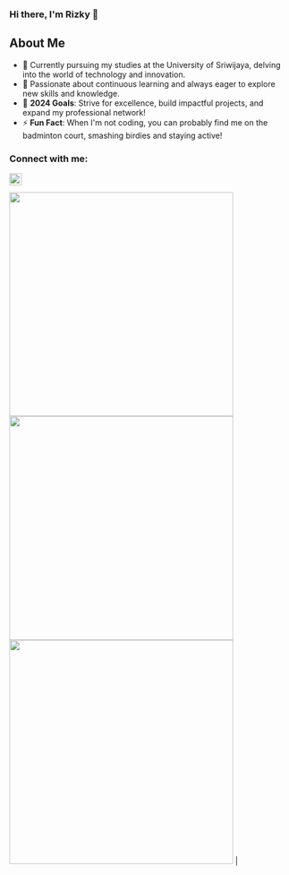 ### Hi there, I'm Rizky 👋

## About Me

- 🔭 Currently pursuing my studies at the University of Sriwijaya, delving into the world of technology and innovation.
- 🌱 Passionate about continuous learning and always eager to explore new skills and knowledge.
- 🥅 **2024 Goals**: Strive for excellence, build impactful projects, and expand my professional network!
- ⚡ **Fun Fact**: When I'm not coding, you can probably find me on the badminton court, smashing birdies and staying active!

### Connect with me:

[<img align="left" alt="Instagram" width="22px" src="http://assets.stickpng.com/images/580b57fcd9996e24bc43c521.png"/>][instagram]

<br/>
<br/>

<img width=400 src='https://github-readme-stats.vercel.app/api?username=RizkyAmalsyah&theme=vue-dark&show_icons=true&hide_border=true&count_private=true' />
<img width=400 src='https://github-readme-streak-stats.herokuapp.com/?user=RizkyAmalsyah&theme=vue-dark&hide_border=true' />
<img width=400 src='https://github-readme-stats.vercel.app/api/top-langs/?username=RizkyAmalsyah&theme=vue-dark&show_icons=true&hide_border=true&layout=compact' /> |

[instagram]: https://www.instagram.com/rizky_amalsyah/
